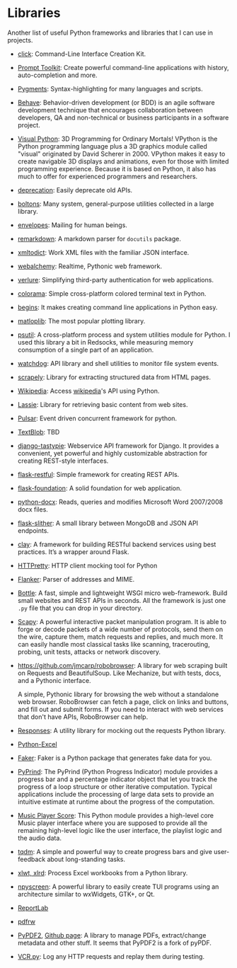 Libraries
=========

Another list of useful Python frameworks and libraries that I can use in projects.

 - [click](http://click.pocoo.org/5/):
   Command-Line Interface Creation Kit.

 - [Prompt Toolkit](https://python-prompt-toolkit.readthedocs.io/):
   Create powerful command-line applications with history, auto-completion and more.

 - [Pygments](http://pygments.org/):
   Syntax-highlighting for many languages and scripts.

 - [Behave](https://github.com/behave/behave/):
   Behavior-driven development (or BDD) is an agile software development
   technique that encourages collaboration between developers, QA and
   non-technical or business participants in a software project.

 - [Visual Python](http://www.vpython.org/):
   3D Programming for Ordinary Mortals!
   VPython is the Python programming language plus a 3D graphics module
   called "visual" originated by David Scherer in 2000.  VPython makes it
   easy to create navigable 3D displays and animations, even for those with
   limited programming experience. Because it is based on Python, it also has
   much to offer for experienced programmers and researchers.

 - [deprecation](http://deprecation.readthedocs.io/en/latest/):
   Easily deprecate old APIs.

 - [boltons](https://boltons.readthedocs.io/):
   Many system, general-purpose utilities collected in a large library.

 - [envelopes](https://github.com/tomekwojcik/envelopes):
   Mailing for human beings.

 - [remarkdown](https://github.com/sgenoud/remarkdown):
   A markdown parser for `docutils` package.

 - [xmltodict](https://github.com/martinblech/xmltodict):
   Work XML files with the familiar JSON interface.

 - [webalchemy](https://github.com/skariel/webalchemy):
   Realtime, Pythonic web framework.

 - [verlure](https://github.com/bbangert/velruse):
   Simplifying third-party authentication for web applications.

 - [colorama](https://github.com/tartley/colorama):
   Simple cross-platform colored terminal text in Python.

 - [begins](http://begins.readthedocs.io/):
   It makes creating command line applications in Python easy.

 - [matloplib](http://matplotlib.org/):
   The most popular plotting library.

 - [psutil](https://github.com/giampaolo/psutil):
   A cross-platform process and system utilities module for Python.
   I used this library a bit in Redsocks, while measuring memory
   consumption of a single part of an application.

 - [watchdog](http://pythonhosted.org/watchdog/):
   API library and shell utilities to monitor file system events.

 - [scrapely](https://github.com/scrapy/scrapely):
   Library for extracting structured data from HTML pages.

 - [Wikipedia](https://github.com/goldsmith/Wikipedia):
   Access [wikipedia](http://www.wikipedia.org/)'s API using Python.

 - [Lassie](https://github.com/michaelhelmick/lassie):
   Library for retrieving basic content from web sites.

 - [Pulsar](https://github.com/quantmind/pulsar):
   Event driven concurrent framework for python.

 - [TextBlob](https://textblob.readthedocs.org/): TBD

 - [django-tastypie](http://tastypieapi.org/):
   Webservice API framework for Django. It provides a convenient, yet
   powerful and highly customizable abstraction for creating REST-style
   interfaces.

 - [flask-restful](https://github.com/twilio/flask-restful):
   Simple framework for creating REST APIs.

 - [flask-foundation](https://github.com/JackStouffer/Flask-Foundation):
   A solid foundation for web application.

 - [python-docx](https://github.com/mikemaccana/python-docx):
   Reads, queries and modifies Microsoft Word 2007/2008 docx files.

 - [flask-slither](http://github.com/gevious/flask_slither):
   A small library between MongoDB and JSON API endpoints.

 - [clay](https://github.com/uber/clay):
   A framework for building RESTful backend services using best practices.
   It’s a wrapper around Flask.

 - [HTTPretty](https://github.com/gabrielfalcao/HTTPretty):
   HTTP client mocking tool for Python

 - [Flanker](https://github.com/mailgun/flanker): Parser of addresses and
   MIME.

 - [Bottle](http://bottlepy.org/):
   A fast, simple and lightweight WSGI micro web-framework.  Build small
   websites and REST APIs in seconds.  All the framework is just one `.py` file
   that you can drop in your directory.

 - [Scapy](http://www.secdev.org/projects/scapy/):
   A powerful interactive packet manipulation program.  It is able to forge or decode packets of a
   wide number of protocols, send them on the wire, capture them, match requests and replies, and
   much more.  It can easily handle most classical tasks like scanning, tracerouting, probing, unit
   tests, attacks or network discovery.

 - <https://github.com/jmcarp/robobrowser>:
   A library for web scraping built on Requests and BeautifulSoup.
   Like Mechanize, but with tests, docs, and a Pythonic interface.

   A simple, Pythonic library for browsing the web without a standalone web
   browser.  RoboBrowser can fetch a page, click on links and buttons, and fill
   out and submit forms. If you need to interact with web services that don't
   have APIs, RoboBrowser can help.

 - [Responses](https://github.com/dropbox/responses):
   A utility library for mocking out the requests Python library.

 - [Python-Excel](http://python-excel.org/)

 - [Faker](https://github.com/joke2k/faker/):
   Faker is a Python package that generates fake data for you.

 - [PyPrind](https://github.com/rasbt/pyprind):
   The PyPrind (Python Progress Indicator) module provides a progress bar and a
   percentage indicator object that let you track the progress of a loop
   structure or other iterative computation. Typical applications include the
   processing of large data sets to provide an intuitive estimate at runtime
   about the progress of the computation.

 - [Music Player Score](https://github.com/albertz/music-player-core):
   This Python module provides a high-level core Music player interface where
   you are supposed to provide all the remaining high-level logic like the user
   interface, the playlist logic and the audio data.

 - [tqdm](https://github.com/tqdm/tqdm):
   A simple and powerful way to create progress bars and give user-feedback about
   long-standing tasks.

 - [xlwt, xlrd](https://github.com/python-excel/):
   Process Excel workbooks from a Python library.

 - [npyscreen](http://npyscreen.readthedocs.io/):
   A powerful library to easily create TUI programs using an architecture
   similar to wxWidgets, GTK+, or Qt.

 - [ReportLab]()

 - [pdfrw](https://github.com/pmaupin/pdfrw)

 - [PyPDF2](https://pythonhosted.org/PyPDF2/),
   [Github page](https://github.com/mstamy2/PyPDF2):
   A library to manage PDFs, extract/change metadata and other stuff.
   It seems that PyPDF2 is a fork of pyPDF.
 - [VCR.py](https://vcrpy.readthedocs.io/):
   Log any HTTP requests and replay them during testing.
